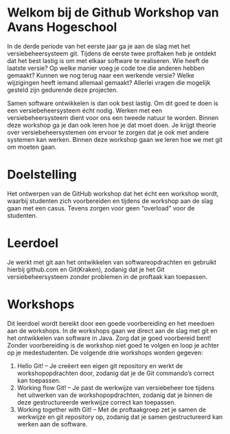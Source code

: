 # Welkom bij de Github Workshop van Avans Hogeschool
In de derde periode van het eerste jaar ga je aan de slag met het versiebeheersysteem git. Tijdens de eerste twee proftaken heb je ontdekt dat het best lastig is om met elkaar software te realiseren. Wie heeft de laatste versie? Op welke manier voeg je code toe die anderen hebben gemaakt? Kunnen we nog terug naar een werkende versie? Welke wijzigingen heeft iemand allemaal gemaakt? Allerlei vragen die mogelijk gesteld zijn gedurende deze projecten.

Samen software ontwikkelen is dan ook best lastig. Om dit goed te doen is een versiebeheersysteem écht nodig. Werken met een versiebeheersysteem dient voor ons een tweede natuur te worden. Binnen deze workshop ga je dan ook leren hoe je dat moet doen. Je krijgt theorie over versiebeheersystemen om ervoor te zorgen dat je ook met andere systemen kan werken. Binnen deze workshop gaan we leren hoe we met git om moeten gaan.

# Doelstelling
Het ontwerpen van de GitHub workshop dat het écht een workshop wordt, waarbij studenten zich voorbereiden en tijdens de workshop aan de slag gaan met een casus. Tevens zorgen voor geen “overload” voor de studenten.


# Leerdoel
Je werkt met git aan het ontwikkelen van softwareopdrachten en gebruikt hierbij github.com en Git(Kraken), zodanig dat je het Git versiebeheersysteem zonder problemen in de proftaak kan toepassen.
 
# Workshops
Dit leerdoel wordt bereikt door een goede voorbereiding en het meedoen aan de workshops. In de workshops gaan we direct aan de slag met git en het ontwikkelen van software in Java. Zorg dat je goed voorbereid bent! Zonder voorbereiding is de workshop niet goed te volgen en loop je achter op je medestudenten. De volgende drie workshops worden gegeven:

1.	Hello Git! – Je creëert een eigen git repository en werkt de workshopopdrachten door, zodanig dat je de Git commando’s correct kan toepassen.
2.	Working flow Git! – Je past de werkwijze van versiebeheer toe tijdens het uitwerken van de workshopopdrachten, zodanig dat je binnen de deze gestructureerde werkwijze correct kan toepassen.
3.	Working together with Git! – Met de proftaakgroep zet je samen de werkwijze en git repository op, zodanig dat je samen gestructureerd kan werken aan de software.


